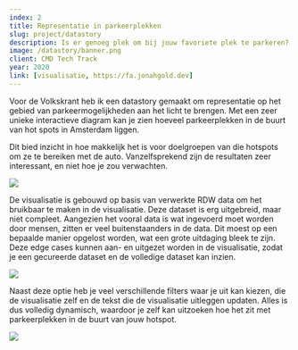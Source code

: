 ```yaml
---
index: 2
title: Representatie in parkeerplekken
slug: project/datastory
description: Is er genoeg plek om bij jouw favoriete plek te parkeren?
image: /datastory/banner.png
client: CMD Tech Track
year: 2020
link: [visualisatie, https://fa.jonahgold.dev]
---
```


<script>
  import Image from '$lib/components/atoms/Image.svelte'
</script>

Voor de Volkskrant heb ik een datastory gemaakt om representatie op het gebied van parkeermogelijkheden aan het licht te brengen. Met een zeer unieke interactieve diagram kan je zien hoeveel parkeerplekken in de buurt van hot spots in Amsterdam liggen.

Dit bied inzicht in hoe makkelijk het is voor doelgroepen van die hotspots om ze te bereiken met de auto. Vanzelfsprekend zijn de resultaten zeer interessant, en niet hoe je zou verwachten.

<Image src="/datastory/visualisation.png" format="caption" caption="De visualisatie heeft een ongewone klokvorm, wat extra uitdaging bood in het uitleggen ervan." />

De visualisatie is gebouwd op basis van verwerkte RDW data om het bruikbaar te maken in de visualisatie. Deze dataset is erg uitgebreid, maar niet compleet. Aangezien het vooral data is wat ingevoerd moet worden door mensen, zitten er veel buitenstaanders in de data. Dit moest op een bepaalde manier opgelost worden, wat een grote uitdaging bleek te zijn. Deze edge cases kunnen aan- en uitgezet worden in de visualisatie, zodat je een gecureerde dataset en de volledige dataset kan inzien.

<Image src="/datastory/paragraph.png" format="caption" caption="Naast de visualisatie staat een stukje tekst over de data die in de visualisatie staat. Zo kan je goede verbanden leggen tussen hoe de data eruit ziet en wat het daadwerkelijk betekent." />

Naast deze optie heb je veel verschillende filters waar je uit kan kiezen, die de visualisatie zelf en de tekst die de visualisatie uitleggen updaten. Alles is dus volledig dynamisch, waardoor je zelf kan uitzoeken hoe het zit met parkeerplekken in de buurt van jouw hotspot.

<Image src="/datastory/banner.png" format="caption" caption="Aan het einde van het artikel mag je zelf aan de slag met de data, en kan je met de filters zelf uitzoeken hoe de parkeersituatie eruitziet bij jouw favoriete plek(ken) in de stad." />
